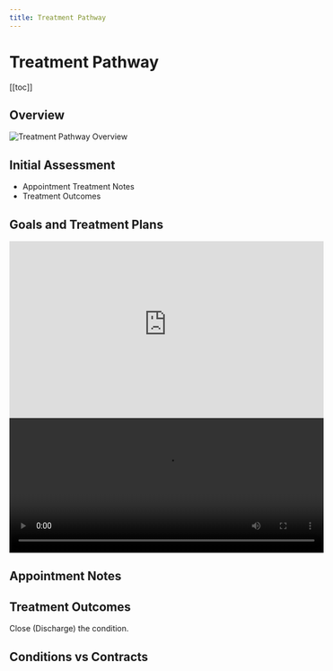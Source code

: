 ```yaml
---
title: Treatment Pathway
---
```


# Treatment Pathway

[[toc]]

## Overview

![Treatment Pathway Overview](https://drive.google.com/uc?id=1pJAE9mkyqqebob3vybvAqLfVNDGymrbT)

## Initial Assessment

- Appointment Treatment Notes
- Treatment Outcomes

## Goals and Treatment Plans

<iframe width="560" height="315" src="http://gensolve-docs.s3-ap-southeast-2.amazonaws.com/GPM/6.5/Videos/Administration/How%20to%20Create%20a%20Patient%20Goal/How_to_Create_a_Patient_Goal_UK.mp4" frameborder="0" allow="autoplay; encrypted-media" allowfullscreen></iframe>

<video width="560" height="240" controls>
  <source src="http://gensolve-docs.s3-ap-southeast-2.amazonaws.com/GPM/6.5/Videos/Administration/How%20to%20Create%20a%20Patient%20Goal/How_to_Create_a_Patient_Goal_UK.mp4" type="video/mp4">
  Your browser does not support the video tag.
</video>

## Appointment Notes

## Treatment Outcomes

Close (Discharge) the condition.

## Conditions vs Contracts
